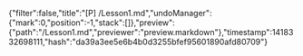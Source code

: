 {"filter":false,"title":"[P] /Lesson1.md","undoManager":{"mark":0,"position":-1,"stack":[]},"preview":{"path":"/Lesson1.md","previewer":"preview.markdown"},"timestamp":1418332698111,"hash":"da39a3ee5e6b4b0d3255bfef95601890afd80709"}